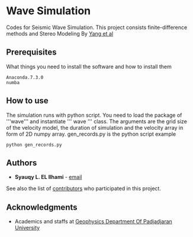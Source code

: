 # Wave Simulation

Codes for Seismic Wave Simulation. This project consists finite-difference methods and Stereo Modeling By [Yang et al](https://doi.org/10.1111/j.1365-2478.2011.01033.x)

## Prerequisites

What things you need to install the software and how to install them

```
Anaconda.7.3.0
numba
```

## How to use
The simulation runs with python script. You need to load the package of '''wave''' and instantiate ''' wave ''' class. The arguments are the grid size of the velocity model, the duration of simulation and the velocity array in form of 2D numpy array.
gen_records.py is the python script example

```
python gen_records.py
```

## Authors

* **Syauqy L. EL Ilhami** - [email](syauqilenterano@gmail.com)

See also the list of [contributors](https://github.com/syauqylei/WaveSimulation/contributors) who participated in this project.

## Acknowledgments

* Academics and staffs at [Geophysics Department Of Padjadjaran University](http://geophys.unpad.ac.id/main/)
